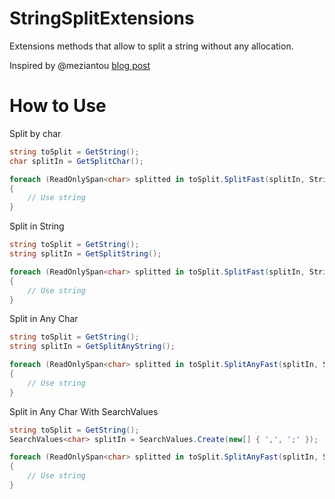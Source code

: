 # StringSplitExtensions

Extensions methods that allow to split a string without any allocation.

Inspired by @meziantou [blog post](https://www.meziantou.net/split-a-string-into-lines-without-allocation.htm)

# How to Use

Split by char

```cs
string toSplit = GetString();
char splitIn = GetSplitChar();

foreach (ReadOnlySpan<char> splitted in toSplit.SplitFast(splitIn, StringSplitOptions.RemoveEmptyEntries))
{
    // Use string
}

```

Split in String

```cs
string toSplit = GetString();
string splitIn = GetSplitString();

foreach (ReadOnlySpan<char> splitted in toSplit.SplitFast(splitIn, StringSplitOptions.None))
{
    // Use string
}
```

Split in Any Char

```cs
string toSplit = GetString();
string splitIn = GetSplitAnyString();

foreach (ReadOnlySpan<char> splitted in toSplit.SplitAnyFast(splitIn, StringSplitOptions.RemoveEmptyEntries | StringSplitOptions.TrimEntries))
{
    // Use string
}
```

Split in Any Char With SearchValues<char>

```cs
string toSplit = GetString();
SearchValues<char> splitIn = SearchValues.Create(new[] { ',', ';' });

foreach (ReadOnlySpan<char> splitted in toSplit.SplitAnyFast(splitIn, StringSplitOptions.RemoveEmptyEntries | StringSplitOptions.TrimEntries))
{
    // Use string
}
```